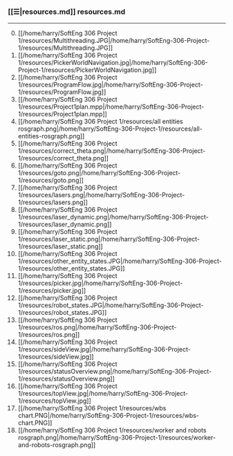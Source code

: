 
### [[☰|resources.md]] resources.md
---
0. [[/home/harry/SoftEng 306 Project 1/resources/Multithreading.JPG|/home/harry/SoftEng-306-Project-1/resources/Multithreading.JPG]]
0. [[/home/harry/SoftEng 306 Project 1/resources/PickerWorldNavigation.jpg|/home/harry/SoftEng-306-Project-1/resources/PickerWorldNavigation.jpg]]
0. [[/home/harry/SoftEng 306 Project 1/resources/ProgramFlow.jpg|/home/harry/SoftEng-306-Project-1/resources/ProgramFlow.jpg]]
0. [[/home/harry/SoftEng 306 Project 1/resources/Project1plan.mpp|/home/harry/SoftEng-306-Project-1/resources/Project1plan.mpp]]
0. [[/home/harry/SoftEng 306 Project 1/resources/all entities rosgraph.png|/home/harry/SoftEng-306-Project-1/resources/all-entities-rosgraph.png]]
0. [[/home/harry/SoftEng 306 Project 1/resources/correct_theta.png|/home/harry/SoftEng-306-Project-1/resources/correct_theta.png]]
0. [[/home/harry/SoftEng 306 Project 1/resources/goto.png|/home/harry/SoftEng-306-Project-1/resources/goto.png]]
0. [[/home/harry/SoftEng 306 Project 1/resources/lasers.png|/home/harry/SoftEng-306-Project-1/resources/lasers.png]]
0. [[/home/harry/SoftEng 306 Project 1/resources/laser_dynamic.png|/home/harry/SoftEng-306-Project-1/resources/laser_dynamic.png]]
0. [[/home/harry/SoftEng 306 Project 1/resources/laser_static.png|/home/harry/SoftEng-306-Project-1/resources/laser_static.png]]
0. [[/home/harry/SoftEng 306 Project 1/resources/other_entity_states.JPG|/home/harry/SoftEng-306-Project-1/resources/other_entity_states.JPG]]
0. [[/home/harry/SoftEng 306 Project 1/resources/picker.jpg|/home/harry/SoftEng-306-Project-1/resources/picker.jpg]]
0. [[/home/harry/SoftEng 306 Project 1/resources/robot_states.JPG|/home/harry/SoftEng-306-Project-1/resources/robot_states.JPG]]
0. [[/home/harry/SoftEng 306 Project 1/resources/ros.png|/home/harry/SoftEng-306-Project-1/resources/ros.png]]
0. [[/home/harry/SoftEng 306 Project 1/resources/sideView.jpg|/home/harry/SoftEng-306-Project-1/resources/sideView.jpg]]
0. [[/home/harry/SoftEng 306 Project 1/resources/statusOverview.png|/home/harry/SoftEng-306-Project-1/resources/statusOverview.png]]
0. [[/home/harry/SoftEng 306 Project 1/resources/topView.jpg|/home/harry/SoftEng-306-Project-1/resources/topView.jpg]]
0. [[/home/harry/SoftEng 306 Project 1/resources/wbs chart.PNG|/home/harry/SoftEng-306-Project-1/resources/wbs-chart.PNG]]
0. [[/home/harry/SoftEng 306 Project 1/resources/worker and robots rosgraph.png|/home/harry/SoftEng-306-Project-1/resources/worker-and-robots-rosgraph.png]]
